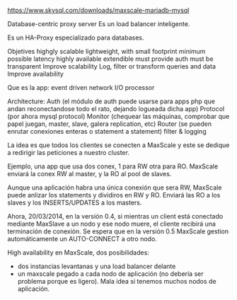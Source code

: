 https://www.skysql.com/downloads/maxscale-mariadb-mysql

Database-centric proxy server
Es un load balancer inteligente.

Es un HA-Proxy especializado para databases.

Objetives
  highgly scalable
  lightweight, with small footprint
  minimum possible latency
  highly available
  extendible
  must provide auth
  must be transparent
  Improve scalability
  Log, filter or transform queries and data
  Improve availability

Que es la app:
  event driven network I/O processor


Architecture:
  Auth (el módulo de auth puede usarse para apps php que andan reconectandose todo el rato, dejando logueada dicha app)
  Protocol (por ahora mysql protocol)
  Monitor (chequear las máquinas, comprobar que papel juegan, master, slave, galera replication, etc)
  Router (se pueden enrutar conexiones enteras o statement a statement)
  filter & logging


La idea es que todos los clientes se conecten a MaxScale y este se dedique a redirigir las peticiones a nuestro cluster.

Ejemplo, una app que usa dos conex, 1 para RW otra para RO.
MaxScale enviará la conex RW al master, y la RO al pool de slaves.


Aunque una aplicación habra una única conexión que sera RW, MaxScale puede anlizar los statements y dividiros en RW y RO. Enviará las RO a los slaves y los INSERTS/UPDATES a los masters.



Ahora, 20/03/2014, en la versión 0.4, si mientras un client está conectado mediante MaxSlave a un nodo y ese nodo muere, el cliente recibirá una terminación de conexión. Se espera que en la versión 0.5 MaxScale gestion automáticamente un AUTO-CONNECT a otro nodo.



High availability en MaxScale, dos posibilidades:
  - dos instancias levantanas y una load balancer delante
  - un maxscale pegado a cada nodo de aplicación (no debería ser problema porque es ligero). Mala idea si tenemos muchos nodos de aplicación.
